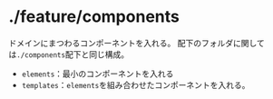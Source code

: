 # ./feature/components

ドメインにまつわるコンポーネントを入れる。
配下のフォルダに関しては`./components`配下と同じ構成。

- `elements`：最小のコンポーネントを入れる
- `templates`：`elements`を組み合わせたコンポーネントを入れる。
